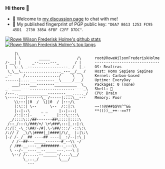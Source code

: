 ### Hi there 👋

- 💬 Welcome to [my discussion page](https://github.com/Frederisk/Frederisk/discussions) to chat with me!
- 🔏 My published fingerprint of PGP public key: `"D6A7 B613 1253 FC95 45D1  2730 385A 6FBF C2FF D7DC"`.

[![Rowe Wilson Frederisk Holme's github stats](https://github-readme-stats.vercel.app/api?username=Frederisk&count_private=true&rank_icon=percentile&theme=dark&show_icons=true&bg_color=00000000)](https://github.com/anuraghazra/github-readme-stats) [![Rowe Wilson Frederisk Holme's top langs](https://github-readme-stats.vercel.app/api/top-langs/?username=Frederisk&theme=dark&count_private=true&show_icons=true&layout=compact&bg_color=00000000&langs_count=8)](https://github.com/anuraghazra/github-readme-stats)

```plain
    |\
    | \        _____            /\      root@RoweWilsonFrederiskHolme
/-__| |     _--.....---_       / |      -----------------------------
|   \-_\ _--..............--_ /  |_-    OS: Realiras
 \_\__\.................._---__/__ /    Host: Homo Sapiens Sapines
_--     /.............../     \   \     Kernel: Carbon-based
------|....___--------__\_____/___/     Uptime: EveryDay
   ___|----___--------__________  \_    Packages: 0 (none)
_- ____----....................----_\   Shell: 🐚
/---.._____________--------___....._/   CPU: Brain
\-----:::|------\_ /-----|::::\__---    Memory: Poor
    \\:::||0  /  \||0  / |:::/\
    |:\::| \--      \--  /::|:\         ~~!!@@##$$%%^^&&
    |::|::\     _ _     |::|:::|        **(())__++--==??
    /::|::|-__   -   __|:::\::::\
  _/::::\::/##-------##\::::|::::\
 /::_/:::\/###/+/ \+\###\:::|_::|:\
/:/|:_-\_:\##/-/#|.\-\##/:::/ -::\:\
/:// /  _\/\|####|_|####|/\/_  |:|\:\
|-/ /-_/__## ----## ----|__:/--|:\_|
   / /--##---_____-------#_--\\ -/
  / /##-__----__########--_---\\
  \ --/-__----__--_____---.---\ |
   \--/ /......--______-/....\__/
        \_..._/         \___/
          ---
```

<!--
**Frederisk/Frederisk** is a ✨ _special_ ✨ repository because its `README.md` (this file) appears on your GitHub profile.

Here are some ideas to get you started:
- 🔓🔒🔐🔑🗝
- 🔭 I’m currently working on ...
- 🌱 I’m currently learning ...
- 👯 I’m looking to collaborate on ...
- 🤔 I’m looking for help with ...
- 💬 Ask me about ...
- 📫 How to reach me: ...
- 😄 Pronouns: ...
- ⚡ Fun fact: ...
-->
